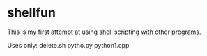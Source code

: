 # shellfun
This is my first attempt at using shell scripting with other programs.

Uses only: delete.sh pytho.py python1.cpp
